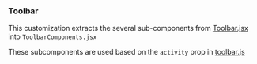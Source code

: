 ### Toolbar

This customization extracts the several sub-components from [Toolbar.jsx](https://github.com/plone/volto/blob/master/src/components/manage/Toolbar/Toolbar.jsx#L579) into `ToolbarComponents.jsx`

These subcomponents are used based on the `activity` prop in [toolbar.js](https://github.com/eea/volto-slots/blob/develop/src/toolbar.js#L124)
